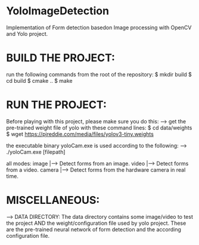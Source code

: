 # YoloImageDetection
Implementation of Form detection basedon  Image processing with OpenCV and Yolo project.





# BUILD THE PROJECT:

run the following commands from the root of the repository:
    $ mkdir build
    $ cd build
    $ cmake ..
    $ make




# RUN THE PROJECT:

Before playing with this project, please make sure you do this:
    --> get the pre-trained weight file of yolo with these command lines:
        $ cd data/weights
        $ wget https://pjreddie.com/media/files/yolov3-tiny.weights


the executable binary yoloCam.exe is used according to the following:
    --> ./yoloCam.exe <mode> [filepath]

all modes:
    image <imagepatn>  |--> Detect forms from an image.
    video <videopath>  |--> Detect forms from a video.
    camera             |--> Detect forms from the hardware camera in real time.


# MISCELLANEOUS:

--> DATA DIRECTORY:
    The data directory contains some image/video to test the project AND the weight/configuration file
    used by yolo project. These are the pre-trained neural network of form detection and the according
    configuration file.
